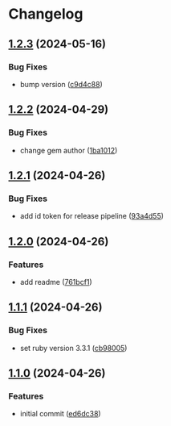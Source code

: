 # Changelog

## [1.2.3](https://github.com/0xdbe/fake4ea5-gem/compare/v1.2.2...v1.2.3) (2024-05-16)


### Bug Fixes

* bump version ([c9d4c88](https://github.com/0xdbe/fake4ea5-gem/commit/c9d4c888c38e9754b091c59ad0869ec7f8c54f00))

## [1.2.2](https://github.com/0xdbe/fake4ea5-gem/compare/v1.2.1...v1.2.2) (2024-04-29)


### Bug Fixes

* change gem author ([1ba1012](https://github.com/0xdbe/fake4ea5-gem/commit/1ba1012f9619f46789ccff89dedf7fd4d101404d))

## [1.2.1](https://github.com/0xdbe/fake4ea5-gem/compare/v1.2.0...v1.2.1) (2024-04-26)


### Bug Fixes

* add id token for release pipeline ([93a4d55](https://github.com/0xdbe/fake4ea5-gem/commit/93a4d5570e5ed34d9c140c9c95c17afba4f7301f))

## [1.2.0](https://github.com/0xdbe/fake4ea5-gem/compare/v1.1.1...v1.2.0) (2024-04-26)


### Features

* add readme ([761bcf1](https://github.com/0xdbe/fake4ea5-gem/commit/761bcf12354516512f52337ca9d9585dc249a967))

## [1.1.1](https://github.com/0xdbe/fake4ea5-gem/compare/v1.1.0...v1.1.1) (2024-04-26)


### Bug Fixes

* set ruby version 3.3.1 ([cb98005](https://github.com/0xdbe/fake4ea5-gem/commit/cb980051f2d390ecd2fc0f0235dc684517776126))

## [1.1.0](https://github.com/0xdbe/fake4ea5-gem/compare/v1.0.0...v1.1.0) (2024-04-26)


### Features

* initial commit ([ed6dc38](https://github.com/0xdbe/fake4ea5-gem/commit/ed6dc387fbb256f1adeb66ab1b4a60cb673541d1))
